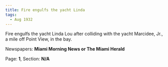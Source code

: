 ```yaml
---  
title: Fire engulfs the yacht Linda  
tags:  
  - Aug 1932  
---  
```

  
Fire engulfs the yacht Linda Lou after colliding with the yacht Marcidee, Jr., a mile off Point View, in the bay.  
  
Newspapers: **Miami Morning News or The Miami Herald**  
  
Page: **1**, Section: **N/A** 
